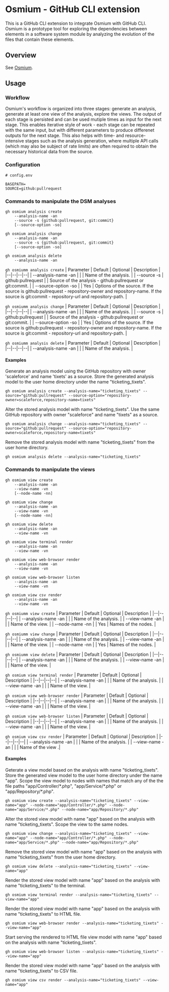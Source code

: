 # Osmium - GitHub CLI extension

This is a GitHub CLI extension to integrate Osmium with GitHub CLI. Osmium is a prototype tool for exploring the dependencies between elements in a software system module by analyzing the evolution of the files that contain these elements.

## Overview

See [Osmium](https://github.com/zdrgeo/osmium).

## Usage

### Workflow

Osmium's workflow is organized into three stages: generate an analysis, generate at least one view of the analysis, explore the views.
The output of each stage is persisted and can be used mutiple times as input for the next stage.
This enables iterative style of work - each stage can be repeated with the same input, but with different parameters to produce differenet outputs for the next stage.
This also helps with time- and resource-intensive stages such as the analysis generation, where multiple API calls (which may also be subject of rate limits) are often required to obtain the necessary historical data from the source.

### Configuration

```
# config.env

BASEPATH=
SOURCE=github:pullrequest
```

### Commands to manipulate the DSM analyses

```
gh osmium analysis create
    --analysis-name -an
    --source -s {github:pullrequest, git:commit}
    [--source-option -so]

gh osmium analysis change
    --analysis-name -an
    --source -s {github:pullrequest, git:commit}
    [--source-option -so]

gh osmium analysis delete
    --analysis-name -an
```

`gh osmiumm analysis create`
| Parameter | Default | Optional | Description |
|--|--|--|--|
| --analysis-name -an | | | Name of the analysis. |
| --source -s | github:pullrequest | | Source of the analysis - github:pullrequest or git:commit. |
| --source-option -so | | Yes | Options of the source. If the source is github:pullrequest - repository-owner and repository-name. If the source is git:commit - repository-url and repository-path. |

`gh osmiumm analysis change`
| Parameter | Default | Optional | Description |
|--|--|--|--|
| --analysis-name -an | | | Name of the analysis. |
| --source -s | github:pullrequest | | Source of the analysis - github:pullrequest or git:commit. |
| --source-option -so | | Yes | Options of the source. If the source is github:pullrequest - repository-owner and repository-name. If the source is git:commit - repository-url and repository-path. |

`gh osmiumm analysis delete`
| Parameter | Default | Optional | Description |
|--|--|--|--|
| --analysis-name -an | | | Name of the analysis. |

#### Examples

Generate an analysis model using the GitHub repository with owner 'scaleforce' and name 'tixets' as a source. Store the generated analysis model to the user home directory under the name "ticketing_tixets".
```
gh osmium analysis create --analysis-name="ticketing_tixets" --source="github:pullrequest" --source-option="repository-owner=scaleforce,repository-name=tixets"
```
Alter the stored analysis model with name "ticketing_tixets". Use the same GitHub repository with owner "scaleforce" and name "tixets" as a source.
```
gh osmium analysis change --analysis-name="ticketing_tixets" --source="github:pullrequest" --source-option="repository-owner=scaleforce,repository-name=tixets"
```
Remove the stored analysis model with name "ticketing_tixets" from the user home directory.
```
gh osmium analysis delete --analysis-name="ticketing_tixets"
```

### Commands to manipulate the views

```
gh osmium view create
    --analysis-name -an
    --view-name -vn
    [--node-name -nn]

gh osmium view change
    --analysis-name -an
    --view-name -vn
    [--node-name -nn]

gh osmium view delete
    --analysis-name -an
    --view-name -vn

gh osmium view terminal render
    --analysis-name -an
    --view-name -vn

gh osmium view web-browser render
    --analysis-name -an
    --view-name -vn

gh osmium view web-browser listen
    --analysis-name -an
    --view-name -vn

gh osmium view csv render
    --analysis-name -an
    --view-name -vn
```

`gh osmiumm view create`
| Parameter | Default | Optional | Description |
|--|--|--|--|
| --analysis-name -an | | | Name of the analysis. |
| --view-name -an | | | Name of the view. |
| --node-name -nn | | Yes | Names of the nodes. |

`gh osmiumm view change`
| Parameter | Default | Optional | Description |
|--|--|--|--|
| --analysis-name -an | | | Name of the analysis. |
| --view-name -an | | | Name of the view. |
| --node-name -nn | | Yes | Names of the nodes. |

`gh osmiumm view delete`
| Parameter | Default | Optional | Description |
|--|--|--|--|
| --analysis-name -an | | | Name of the analysis. |
| --view-name -an | | | Name of the view. |

`gh osmium view terminal render`
| Parameter | Default | Optional | Description |
|--|--|--|--|
| --analysis-name -an | | | Name of the analysis. |
| --view-name -an | | | Name of the view. |

`gh osmium view web-browser render`
| Parameter | Default | Optional | Description |
|--|--|--|--|
| --analysis-name -an | | | Name of the analysis. |
| --view-name -an | | | Name of the view. |

`gh osmium view web-browser listen`
| Parameter | Default | Optional | Description |
|--|--|--|--|
| --analysis-name -an | | | Name of the analysis. |
| --view-name -an | | | Name of the view. |

`gh osmium view csv render`
| Parameter | Default | Optional | Description |
|--|--|--|--|
| --analysis-name -an | | | Name of the analysis. |
| --view-name -an | | | Name of the view .|

#### Examples

Geterate a view model based on the analysis with name "ticketing_tixets". Store the generated view model to the user home directory under the name "app". Scope the view model to nodes with names that match any of the the file paths "app/Controller/\*.php", "app/Service/\*.php" or "app/Repository/\*.php".
```
gh osmium view create --analysis-name="ticketing_tixets" --view-name="app" --node-name="app/Controller/*.php" --node-name="app/Service/*.php" --node-name="app/Repository/*.php"
```
Alter the stored view model with name "app" based on the analysis with name "ticketing_tixets". Scope the view to the same nodes.
```
gh osmium view change --analysis-name="ticketing_tixets" --view-name="app" --node-name="app/Controller/*.php" --node-name="app/Service/*.php" --node-name="app/Repository/*.php"
```
Remove the stored view model with name "app" based on the analysis with name "ticketing_tixets" from the user home directory.
```
gh osmium view delete --analysis-name="ticketing_tixets" --view-name="app"
```
Render the stored view model with name "app" based on the analysis with name "ticketing_tixets" to the terminal.
```
gh osmium view terminal render --analysis-name="ticketing_tixets" --view-name="app"
```
Render the stored view model with name "app" based on the analysis with name "ticketing_tixets" to HTML file.
```
gh osmium view web-browser render --analysis-name="ticketing_tixets" --view-name="app"
```
Start serving the rendered to HTML file view model with name "app" based on the analysis with name "ticketing_tixets".
```
gh osmium view web-browser listen --analysis-name="ticketing_tixets" --view-name="app"
```
Render the stored view model with name "app" based on the analysis with name "ticketing_tixets" to CSV file.
```
gh osmium view csv render --analysis-name="ticketing_tixets" --view-name="app"
```
